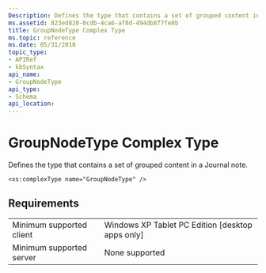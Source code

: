 ```yaml
---
Description: Defines the type that contains a set of grouped content in a Journal note.
ms.assetid: 823ed820-0cdb-4ca6-af8d-494db8f7fe8b
title: GroupNodeType Complex Type
ms.topic: reference
ms.date: 05/31/2018
topic_type: 
- APIRef
- kbSyntax
api_name: 
- GroupNodeType
api_type: 
- Schema
api_location: 
---
```


# GroupNodeType Complex Type

Defines the type that contains a set of grouped content in a Journal note.

``` syntax
<xs:complexType name="GroupNodeType" />
```

## Requirements



|                                     |                                                               |
|-------------------------------------|---------------------------------------------------------------|
| Minimum supported client<br/> | Windows XP Tablet PC Edition \[desktop apps only\]<br/> |
| Minimum supported server<br/> | None supported<br/>                                     |



 

 




